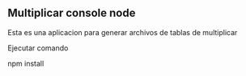 ## Multiplicar console node

Esta es una aplicacion para generar archivos de tablas de multiplicar

Ejecutar comando

npm install